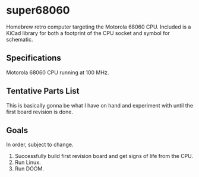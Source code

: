 # super68060

Homebrew retro computer targeting the Motorola 68060 CPU. Included is a KiCad library for both a footprint of the CPU socket and symbol for schematic.

## Specifications

Motorola 68060 CPU running at 100 MHz.

## Tentative Parts List

This is basically gonna be what I have on hand and experiment with until the first board revision is done.

## Goals

In order, subject to change.

1. Successfully build first revision board and get signs of life from the CPU.
2. Run Linux.
3. Run DOOM.
